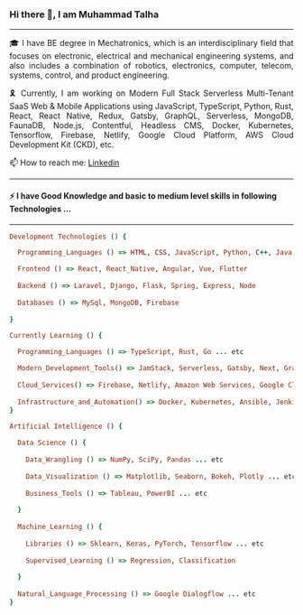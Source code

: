 ### Hi there 👋, I am Muhammad Talha

<hr/>

<p style="text-align: justify"> 🎓 I have BE degree in Mechatronics, which is an interdisciplinary field that focuses on  electronic, electrical and mechanical engineering systems, and also includes a combination of robotics, electronics, computer, telecom, systems, control, and product engineering.<p/>

<p style="text-align: justify"> 🎗️ Currently, I am working on Modern Full Stack Serverless Multi-Tenant SaaS Web & Mobile Applications using JavaScript, TypeScript, Python, Rust, React, React Native, Redux, Gatsby, GraphQL, Serverless, MongoDB, FaunaDB, Node.js, Contentful, Headless CMS, Docker, Kubernetes, Tensorflow, Firebase, Netlify, Google Cloud Platform, AWS Cloud Development Kit (CKD), etc. <p/>

<p> 📫 How to reach me: <a href="https://www.linkedin.com/in/muhammad-talha-8418a81bb/">Linkedin<a/> <p/>

<hr/>

#### ⚡ I have Good Knowledge and basic to medium level skills in following Technologies ...

<hr/>

```ruby
Development Technologies () {

  Programming_Languages () => HTML, CSS, JavaScript, Python, C++, Java, C#, PHP, Dart

  Frontend () => React, React_Native, Angular, Vue, Flutter
  
  Backend () => Laravel, Django, Flask, Spring, Express, Node
  
  Databases () => MySql, MongoDB, Firebase
  
}
```
```ruby
Currently Learning () {

  Programming_Languages () => TypeScript, Rust, Go ... etc

  Modern_Development_Tools() => JamStack, Serverless, Gatsby, Next, GrapghQL, Apollo, Contentful, Storybook ... etc
  
  Cloud_Services() => Firebase, Netlify, Amazon Web Services, Google Cloud Platform ... etc
  
  Infrastructure_and_Automation() => Docker, Kubernetes, Ansible, Jenkins, Terraform ... etc
}
```
```ruby
Artificial Intelligence () {

  Data Science () {
  
    Data_Wrangling () => NumPy, SciPy, Pandas ... etc
    
    Data_Visualization () => Matplotlib, Seaborn, Bokeh, Plotly ... etc
    
    Business_Tools () => Tableau, PowerBI ... etc
    
  }
  
  Machine_Learning () {
  
    Libraries () => Sklearn, Keras, PyTorch, Tensorflow ... etc
    
    Supervised_Learning () => Regression, Classification
  
  }
  
  Natural_Language_Processing () => Google Dialogflow ... etc
}
```

